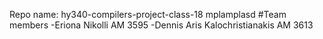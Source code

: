 Repo name: hy340-compilers-project-class-18
mplamplasd
#Team members
-Eriona Nikolli AM 3595
-Dennis Aris Kalochristianakis AM 3613
